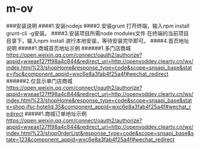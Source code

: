 # m-ov
###安装说明
####1.安装nodejs
####2.安装grunt
    打开终端，输入npm install grunt-cli -g安装。
####3.安装项目所需node modules文件
    在终端的当前项目目录下，输入npm install 进行本地安装，等待安装完毕即可。
####4.首页地址说明
#####1.商城首页地址示例
######1.多门店商城
	https://open.weixin.qq.com/connect/oauth2/authorize?appid=wxeae127ff98a4c844&redirect_uri=http://openvoddev.cleartv.cn/wx/index.html%23/shopHome&response_type=code&scope=snsapi_base&state=jfsc&component_appid=wxc6e8a3fab4f25a4f#wechat_redirect
######2.仅显示单门店商城
	https://open.weixin.qq.com/connect/oauth2/authorize?appid=wxeae127ff98a4c844&redirect_uri=http://openvoddev.cleartv.cn/wx/index.html%23/shopHome&response_type=code&scope=snsapi_base&state=shop,jfsc;hotelId,35&component_appid=wxc6e8a3fab4f25a4f#wechat_redirect
#####1.商城订单地址示例
	https://open.weixin.qq.com/connect/oauth2/authorize?appid=wxeae127ff98a4c844&redirect_uri=http://openvoddev.cleartv.cn/wx/index.html%23/shopOrderList&response_type=code&scope=snsapi_base&state=123&component_appid=wxc6e8a3fab4f25a4f#wechat_redirect
